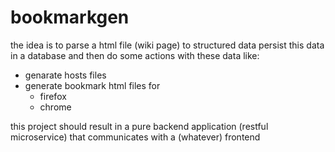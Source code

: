 # bookmarkgen

the idea is to parse a html file (wiki page) to structured data
persist this data in a database and then do some actions with these data
like:
* genarate hosts files
* generate bookmark html files for
    * firefox
    * chrome

this project should result in a pure backend application (restful microservice)
that communicates with a (whatever) frontend